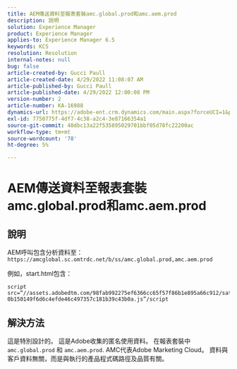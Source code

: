 ```yaml
---
title: AEM傳送資料至報表套裝amc.global.prod和amc.aem.prod
description: 說明
solution: Experience Manager
product: Experience Manager
applies-to: Experience Manager 6.5
keywords: KCS
resolution: Resolution
internal-notes: null
bug: false
article-created-by: Gucci Paull
article-created-date: 4/29/2022 11:08:07 AM
article-published-by: Gucci Paull
article-published-date: 4/29/2022 12:00:08 PM
version-number: 2
article-number: KA-16988
dynamics-url: https://adobe-ent.crm.dynamics.com/main.aspx?forceUCI=1&pagetype=entityrecord&etn=knowledgearticle&id=ca7ac9a4-acc7-ec11-a7b6-0022480a10ee
exl-id: 7750775f-4df7-4c38-a2c4-3e87166354a1
source-git-commit: 40dbc13a22f535895029701bbf05d78fc22200ac
workflow-type: tm+mt
source-wordcount: '78'
ht-degree: 5%

---
```


# AEM傳送資料至報表套裝amc.global.prod和amc.aem.prod

## 說明



AEM呼叫包含分析資料至： `https://amcglobal.sc.omtrdc.net/b/ss/amc.global.prod,amc.aem.prod`

例如，start.html包含：

```
script src=“//assets.adobedtm.com/98fab992275ef6366cc65f57f86b1e895a66c912/satelliteLib-0b150149f6d6c4efde46c497357c181b39c43b0a.js”/script
```




## 解決方法



這是特別設計的。 這是Adobe收集的匿名使用資料。 在報表套裝中 `amc.global.prod` 和 `amc.aem.prod`. AMC代表Adobe Marketing Cloud。 資料與客戶資料無關，而是與執行的產品程式碼路徑及品質有關。
